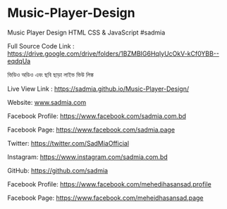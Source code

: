 # Music-Player-Design
Music Player Design HTML CSS &amp; JavaScript #sadmia

Full Source Code Link : https://drive.google.com/drive/folders/1BZMBIG6HqIyUcOkV-kCf0YBB--eqdqUa

ভিডিও অডিও এবং ছবি ছাড়া লাইভ ভিউ লিঙ্ক

Live View Link : https://sadmia.github.io/Music-Player-Design/

Website: www.sadmia.com

Facebook Profile: https://www.facebook.com/sadmia.com.bd

Facebook Page: https://www.facebook.com/sadmia.page

Twitter: https://twitter.com/SadMiaOfficial

Instagram: https://www.instagram.com/sadmia.com.bd

GitHub: https://github.com/sadmia

Facebook Profile: https://www.facebook.com/mehedihasansad.profile

Facebook Page: https://www.facebook.com/meheidhasansad.page
